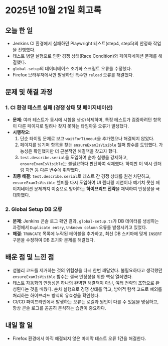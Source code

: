 # 2025년 10월 21일 회고록

## 오늘 한 일
- Jenkins CI 환경에서 실패하던 Playwright 테스트(step4, step5)의 안정화 작업을 진행했다.
- 테스트 병렬 실행으로 인한 경쟁 상태(Race Condition)와 페이지네이션 문제를 해결했다.
- `global-setup`의 데이터베이스 초기화 스크립트 오류를 수정했다.
- Firefox 브라우저에서만 발생하던 특수한 `reload` 오류를 해결했다.

## 문제 및 해결 과정
### 1. CI 환경 테스트 실패 (경쟁 상태 및 페이지네이션)
- **문제**: 여러 테스트가 동시에 시험을 생성/삭제하며, 특정 테스트가 검증하려던 항목이 다른 페이지로 밀려나 찾지 못하는 타임아웃 오류가 발생했다.
- **시행착오**:
    1.  단순 타이밍 문제로 보고 `waitForTimeout`을 추가했으나 해결되지 않았다.
    2.  페이지를 넘기며 항목을 찾는 `ensureExamIsVisible` 헬퍼 함수를 도입했다. 가능성은 확인했지만 더 근본적인 해결책을 찾고자 했다.
    3.  `test.describe.serial`을 도입하여 순차 실행을 강제하고, `ensureExamIsVisible`는 불필요하다 판단하여 삭제했다. 하지만 이 역시 렌더링 지연 등 다른 변수에 취약했다.
- **최종 해결**: `test.describe.serial`로 테스트 간 경쟁 상태를 원천 차단하고, `ensureExamIsVisible` 헬퍼를 다시 도입하여 UI 렌더링 지연이나 예기치 못한 페이지네이션 문제까지 이중으로 방어하는 **하이브리드 전략**을 채택하여 안정성을 극대화했다.

### 2. Global Setup DB 오류
- **문제**: Jenkins 콘솔 로그 확인 결과, `global-setup.ts`가 DB 데이터를 생성하는 과정에서 `Duplicate entry`, `Unknown column` 오류를 발생시키고 있었다.
- **해결**: `TRUNCATE` 목록에 누락된 테이블을 추가하고, 최신 DB 스키마에 맞게 `INSERT` 구문을 수정하여 DB 초기화 문제를 해결했다.

## 배운 점 및 느낀 점
- 섣불리 코드를 제거하는 것의 위험성을 다시 한번 깨달았다. 불필요하다고 생각했던 `ensureExamIsVisible` 함수는 결국 안정성을 위한 핵심 열쇠였다.
- 테스트 자동화의 안정성은 하나의 완벽한 해결책이 아닌, 여러 전략의 조합으로 완성된다는 것을 배웠다. 순차 실행으로 경쟁 상태를 막고, 방어적 탐색 코드로 예외를 처리하는 하이브리드 방식의 유효성을 확인했다.
- CI/CD 파이프라인에서 발생하는 오류는 로컬과 원인이 다를 수 있음을 명심하고, 항상 콘솔 로그를 꼼꼼히 분석하는 습관이 중요하다.

## 내일 할 일
- Firefox 환경에서 아직 해결되지 않은 마지막 테스트 오류 1건을 해결한다.
